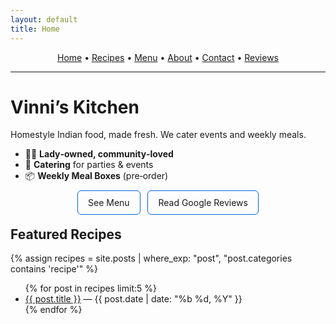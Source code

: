 ```yaml
---
layout: default
title: Home
---
```


<p align="center">
  <a href="{{ '/' | relative_url }}">Home</a> •
  <a href="{{ '/recipes/' | relative_url }}">Recipes</a> •
  <a href="{{ '/menu/' | relative_url }}">Menu</a> •
  <a href="{{ '/about/' | relative_url }}">About</a> •
  <a href="{{ '/contact/' | relative_url }}">Contact</a> •
  <a href="https://g.page/r/" target="_blank" rel="noopener">Reviews</a>
</p>

<hr/>

# Vinni’s Kitchen

Homestyle Indian food, made fresh. We cater events and weekly meals.

- 🧑‍🍳 **Lady‑owned, community‑loved**
- 🥗 **Catering** for parties & events
- 📦 **Weekly Meal Boxes** (pre‑order)

<div align="center" style="margin:1.25rem 0;">
  <a href="{{ '/menu/' | relative_url }}" style="padding:10px 16px;border:1px solid #0366d6;border-radius:6px;text-decoration:none;">See Menu</a>
  &nbsp;
  <a href="https://g.page/r/" target="_blank" rel="noopener" style="padding:10px 16px;border:1px solid #0366d6;border-radius:6px;text-decoration:none;">Read Google Reviews</a>
</div>

## Featured Recipes
{% assign recipes = site.posts | where_exp: "post", "post.categories contains 'recipe'" %}
<ul>
{% for post in recipes limit:5 %}
  <li><a href="{{ post.url | relative_url }}">{{ post.title }}</a> — {{ post.date | date: "%b %d, %Y" }}</li>
{% endfor %}
</ul>
